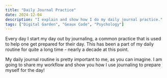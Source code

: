 ```yaml
---
title: "Daily Journal Practice"
date: 2024-12-04
description: "I explain and show how I do my daily journal practice."
tags: ["Digital Garden", "Geaux Code", "Psychology"]
---
```


Every day I start my day out by journaling, a common practice that is used to help one get prepared for their day. This has been a part of my daily routine for quite a long time - nearly a decade at this point.

My daily journal routine is pretty important to me, as you can imagine. I am going to share my workflow and show you how I use journaling to prepare myself for the day!
